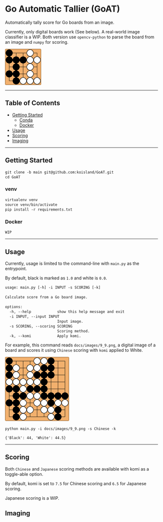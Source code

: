 # Go Automatic Tallier (GoAT)
Automatically tally score for Go boards from an image.

Currently, only digital boards work (See below). A real-world image classifier is a WIP. Both version use `opencv-python` to parse the board from an image and `numpy` for scoring.

![](docs/images/5_5.png)

---

## Table of Contents
* [Getting Started](#getting-started)
    * [Conda](#conda)
    * [Docker](#docker)
* [Usage](#usage)
* [Scoring](#scoring)
* [Imaging](#imaging)

---

## Getting Started
```shell
git clone -b main git@github.com:koisland/GoAT.git
cd GoAT
```

### venv
```
virtualenv venv
source venv/bin/activate
pip install -r requirements.txt
```

### Docker
```shell
WIP
```

---

## Usage
Currently, usage is limited to the command-line with `main.py` as the entrypoint.

By default, black is marked as `1.0` and white is `0.0`.
```shell
usage: main.py [-h] -i INPUT -s SCORING [-k]

Calculate score from a Go board image.

options:
  -h, --help            show this help message and exit
  -i INPUT, --input INPUT
                        Input image.
  -s SCORING, --scoring SCORING
                        Scoring method.
  -k, --komi            Apply komi.
```

For example, this command reads `docs/images/9_9.png`, a digital image of a board and scores it using `Chinese` scoring with `komi` applied to White.

![](docs/images/9_9.png)

```shell
python main.py -i docs/images/9_9.png -s Chinese -k
```
```shell
{'Black': 44, 'White': 44.5}
```
---

## Scoring
Both `Chinese` and `Japanese` scoring methods are available with komi as a toggle-able option.

By default, komi is set to `7.5` for Chinese scoring and `6.5` for Japanese scoring.

Japanese scoring is a WIP.

## Imaging
